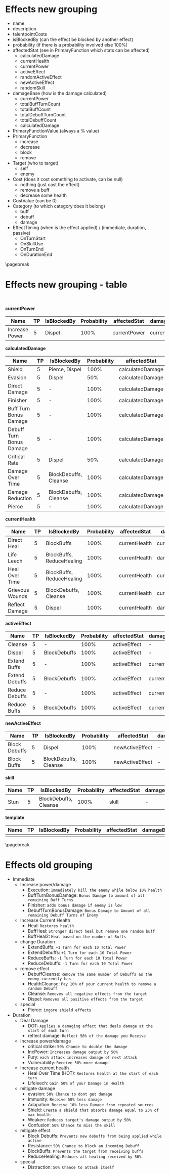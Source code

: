 # Effects new grouping

- name
- description
- talentpointCosts
- isBlockedBy (can the effect be blocked by another effect)
- probability (if there is a probability involved else 100%)
- affectedStat (see in PrimaryFunction which stats can be affected)
    - calculatedDamage
    - currentHealth
    - currentPower
    - activeEffect
    - randomActiveEffect
    - newActiveEffect
    - randomSkill
- damageBase (how is the damage calculated)
  - currentPower
  - totalBuffTurnCount 
  - totalBuffCount      
  - totalDebuffTurnCount
  - totalDebuffCount    
  - calculatedDamage
- PrimaryFunctionValue (always a % value)
- PrimaryFunction
  - increase
  - decrease
  - block
  - remove
- Target (who to target)
  - self
  - enemy
- Cost (does it cost something to activate, can be null)
  - nothing (just cast the effect)
  - remove a buff
  - decrease some health
- CostValue (can be 0)
- Category (to which category does it belong)
  - buff
  - debuff
  - damage
- EffectTiming (when is the effect applied) / (immediate, duration, passive)
  - OnTurnStart
  - OnSkillUse
  - OnTurnEnd
  - OnDurationEnd

\pagebreak

# Effects new grouping - table

<br />

**currentPower**

|      Name      | TP | IsBlockedBy | Probability | affectedStat |  damageBase  | PrimaryFunction | PrimaryFunctionValue | Target | CostType | CostValue | Category | EffectTiming |
|----------------|----|-------------|-------------|--------------|--------------|-----------------|----------------------|--------|----------|-----------|----------|--------------|
| Increase Power |  5 | Dispel      | 100%        | currentPower | currentPower | increase        | 50%                  | self   | -        | -         | buff     | OnTurnStart  |

**calculatedDamage**

|           Name           | TP |      IsBlockedBy      | Probability |   affectedStat   |      damageBase      | PrimaryFunction | PrimaryFunctionValue | Target | CostType | CostValue | Category | EffectTiming |
|--------------------------|----|-----------------------|-------------|------------------|----------------------|-----------------|----------------------|--------|----------|-----------|----------|--------------|
| Shield                   |  5 | Pierce, Dispel        | 100%        | calculatedDamage | currentPower         | absorb          | 25%                  | self   | -        | -         | buff     | OnTurnStart  |
| Evasion                  |  5 | Dispel                | 50%         | calculatedDamage | damagereceived       | decrease        | 100%                 | self   | -        | -         | buff     | OnTurnStart  |
| Direct Damage            |  5 | -                     | 100%        | calculatedDamage | currentPower         | increase        | 100%                 | enemy  | -        | -         | damage   | OnSkillUse   |
| Finisher                 |  5 | -                     | 100%        | calculatedDamage | currentPower         | increase        | 50%                  | enemy  | -        | -         | damage   | OnSkillUse   |
| Buff Turn Bonus Damage   |  5 | -                     | 100%        | calculatedDamage | totalBuffTurnsCount  | increase        | 5% per turn          | enemy  | -        | -         | damage   | OnSkillUse   |
| Debuff Turn Bonus Damage |  5 | -                     | 100%        | calculatedDamage | totalDebuffTurnCount | increase        | 5% per turn          | enemy  | -        | -         | damage   | OnSkillUse   |
| Critical Rate            |  5 | Dispel                | 50%         | calculatedDamage | currentPower         | increase        | 200%                 | self   | -        | -         | buff     | OnTurnStart  |
| Damage Over Time         |  5 | BlockDebuffs, Cleanse | 100%        | calculatedDamage | currentPower         | decrease        | 25%                  | enemy  | -        | -         | debuff   | OnTurnStart  |
| Damage Reduction         |  5 | BlockDebuffs, Cleanse | 100%        | calculatedDamage | currentPower         | decrease        | 50%                  | enemy  | -        | -         | debuff   | OnTurnStart  |
| Pierce                   |  5 | -                     | 100%        | calculatedDamage | currentPower         | bypass          | 50%                  | enemy  | -        | -         | damage   | OnSkillUse   |


**currentHealth**

|       Name      | TP |        IsBlockedBy        | Probability |  affectedStat |   damageBase   | PrimaryFunction | PrimaryFunctionValue | Target | CostType | CostValue | Category | EffectTiming |
|-----------------|----|---------------------------|-------------|---------------|----------------|-----------------|----------------------|--------|----------|-----------|----------|--------------|
| Direct Heal     |  5 | BlockBuffs                | 100%        | currentHealth | currentPower   | increase        | 50%                  | self   | -        | -         | buff     | OnSkillUse   |
| Life Leech      |  5 | BlockBuffs, ReduceHealing | 100%        | currentHealth | damagedealt    | increase        | 50%                  | self   | -        | -         | buff     | OnSkillUse   |
| Heal Over Time  |  5 | BlockBuffs, ReduceHealing | 100%        | currentHealth | currentPower   | increase        | 10%                  | self   | -        | -         | buff     | OnTurnStart  |
| Grievous Wounds |  5 | BlockDebuffs, Cleanse     | 100%        | currentHealth | currentPower   | decrease        | 50%                  | enemy  | -        | -         | debuff   | OnTurnStart  |
| Reflect Damage  |  5 | Dispel                    | 100%        | currentHealth | damagereceived | decrease        | 50%                  | enemy  | -        | -         | buff     | OnTurnStart  |

**activeEffect**

|      Name      | TP | IsBlockedBy  | Probability | affectedStat |  damageBase  | PrimaryFunction  | PrimaryFunctionValue | Target | CostType | CostValue | Category | EffectTiming |
|----------------|----|--------------|-------------|--------------|--------------|------------------|----------------------|--------|----------|-----------|----------|--------------|
| Cleanse        |  5 | -            | 100%        | activeEffect | -            | decrease(remove) | 100%                 | self   | -        | -         | buff     | OnSkillUse   |
| Dispel         |  5 | BlockDebuffs | 100%        | activeEffect | -            | decrease(remove) | 100%                 | enemy  | -        | -         | debuff   | OnSkillUse   |
| Extend Buffs   |  5 | -            | 100%        | activeEffect | currentPower | increase         | 10%                  | self   | -        | -         | buff     | OnSkillUse   |
| Extend Debuffs |  5 | BlockDebuffs | 100%        | activeEffect | currentPower | increase         | 10%                  | enemy  | -        | -         | debuff   | OnSkillUse   |
| Reduce Debuffs |  5 | -            | 100%        | activeEffect | currentPower | decrease         | 10%                  | self   | -        | -         | buff     | OnSkillUse   |
| Reduce Buffs   |  5 | BlockDebuffs | 100%        | activeEffect | currentPower | decrease         | 10%                  | enemy  | -        | -         | debuff   | OnSkillUse   |


**newActiveEffect**

|      Name     | TP |      IsBlockedBy      | Probability |   affectedStat  | damageBase | PrimaryFunction | PrimaryFunctionValue | Target | CostType | CostValue | Category | EffectTiming |
|---------------|----|-----------------------|-------------|-----------------|------------|-----------------|----------------------|--------|----------|-----------|----------|--------------|
| Block Debuffs |  5 | Dispel                | 100%        | newActiveEffect | -          | block           | 100%                 | self   | -        | -         | buff     | OnTurnStart  |
| Block Buffs   |  5 | BlockDebuffs, Cleanse | 100%        | newActiveEffect | -          | block           | 100%                 | enemy  | -        | -         | debuff   | OnTurnStart  |

**skill**

| Name | TP |      IsBlockedBy      | Probability | affectedStat | damageBase | PrimaryFunction | PrimaryFunctionValue | Target | CostType | CostValue | Category | EffectTiming |
|------|----|-----------------------|-------------|--------------|------------|-----------------|----------------------|--------|----------|-----------|----------|--------------|
| Stun |  5 | BlockDebuffs, Cleanse | 100%        | skill        | -          | block           | 100%                 | enemy  | -        | -         | debuff   | OnTurnStart  |

**template**

| Name | TP | IsBlockedBy | Probability | affectedStat | damageBase | PrimaryFunction | PrimaryFunctionValue | Target | CostType | CostValue | Category | EffectTiming |
|------|----|-------------|-------------|--------------|------------|-----------------|----------------------|--------|----------|-----------|----------|--------------|
|      |    |             |             |              |            |                 |                      |        |          |           |          |              |


\pagebreak

# Effects old grouping

- Immediate
  - Increase power/damage
    - Execution: `Immediately kill the enemy while below 10% health`
    - BuffTurnBonusDamage: `Bonus Damage to amount of all remaining Buff Turns`
    - Finisher: `adds bonus damage if enemy is low`
    - DebuffTurnBonusDamage: `Bonus Damage to Amount of all remaining Debuff Turns of Enemy`
  - Increase Current Health
    - Heal: `Restores health`
    - BuffHeal: `Stronger direct heal but remove one random buff`
    - BuffHeal2: `Heal based on the number of Buffs`
  - change Duration
    - ExtendBuffs: `+1 Turn for each 10 Total Power`
    - ExtendDebuffs: `+1 Turn for each 10 Total Power`
    - ReduceBuffs: `-1 Turn for each 10 Total Power`
    - ReduceDebuffs: `-1 Turn for each 10 Total Power`
  - remove effect
    - DebuffCleanse: `Remove the same number of Debuffs as the enemy currently has`
    - HealthCleanse: `Pay 10% of your current health to remove a random Debuff`
    - Cleanse: `Removes all negative effects from the target`
    - Dispel: `Removes all positive effects from the target`
  - special
    - Pierce: `ingore shield effects`
- Duration
  - Deal Damage
    - DOT: `Applies a damaging effect that deals damage at the start of each turn`
    - reflect damage: `Reflect 50% of the damage you Receive`
  - Increase power/damage
    - critical strike: `50% Chance to double the damage`
    - IncPower: `Increases damage output by 50%`
    - Fury: `each attack increases damage of next attack`
    - Vulnerability: `Receive 50% more damage`
  - Increase current health
    - Heal Over Time (HOT): `Restores health at the start of each turn`
    - Lifeleech: `Gain 50% of your Damage in Health`
  - mitigate damage
    - evasion: `50% Chance to dont get damage`
    - Immunity: `Receive 50% less damage`
    - Adapation: `Receive 10% less Damage from repeated sources`
    - Shield: `Create a shield that absorbs damage equal to 25% of max health`
    - Weaken: `Reduces target's damage output by 50%`
    - Confusion: `50% Chance to miss the skill`
  - mitigate effect
    - Block Debuffs: `Prevents new debuffs from being applied while active`
    - Resistance: `50% Chance to block an incoming Debuff`
    - BlockBuffs: `Prevents the target from receiving buffs`
    - ReduceHealing: `Reduces all healing received by 50%`
  - special
    - Distraction: `50% Chance to attack itself`

